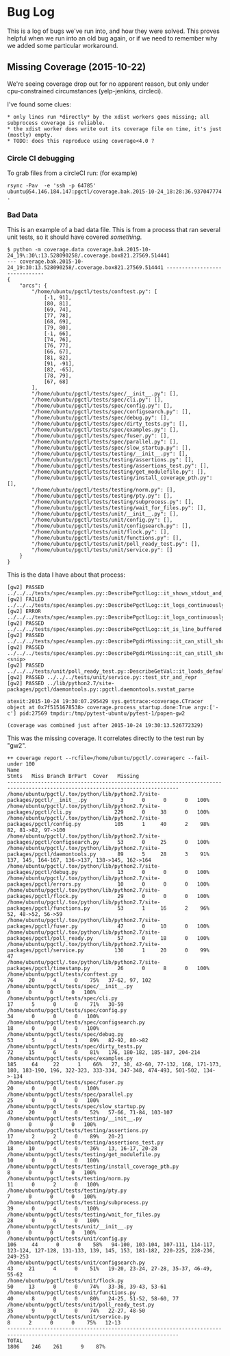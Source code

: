 Bug Log
=======

This is a log of bugs we've run into, and how they were solved.
This proves helpful when we run into an old bug again,
or if we need to remember why we added some particular workaround.


Missing Coverage (2015-10-22)
-----------------------------
We're seeing coverage drop out for no apparent reason, but only under cpu-constrained circumstances (yelp-jenkins, circleci).

I've found some clues:

    * only lines run *directly* by the xdist workers goes missing; all subprocess coverage is reliable.
    * the xdist worker does write out its coverage file on time, it's just (mostly) empty.
    * TODO: does this reproduce using coverage<4.0 ?


### Circle CI debugging

To grab files from a circleCI run: (for example)

    rsync -Pav  -e 'ssh -p 64785' ubuntu@54.146.184.147:pgctl/coverage.bak.2015-10-24_18:28:36.937047774 .

### Bad Data

This is an example of a bad data file. This is from a process that ran several unit tests, so it should have covered
*something*.

    $ python -m coverage.data coverage.bak.2015-10-24_19\:30\:13.528090258/.coverage.box821.27569.514441 
    --- coverage.bak.2015-10-24_19:30:13.528090258/.coverage.box821.27569.514441 ------------------------------
    {
        "arcs": {
            "/home/ubuntu/pgctl/tests/conftest.py": [
                [-1, 91],
                [80, 81],
                [69, 74],
                [77, 78],
                [68, 69],
                [79, 80],
                [-1, 66],
                [74, 76],
                [76, 77],
                [66, 67],
                [81, 82],
                [91, -91],
                [82, -65],
                [78, 79],
                [67, 68]
            ],
            "/home/ubuntu/pgctl/tests/spec/__init__.py": [],
            "/home/ubuntu/pgctl/tests/spec/cli.py": [],
            "/home/ubuntu/pgctl/tests/spec/config.py": [],
            "/home/ubuntu/pgctl/tests/spec/configsearch.py": [],
            "/home/ubuntu/pgctl/tests/spec/debug.py": [],
            "/home/ubuntu/pgctl/tests/spec/dirty_tests.py": [],
            "/home/ubuntu/pgctl/tests/spec/examples.py": [],
            "/home/ubuntu/pgctl/tests/spec/fuser.py": [],
            "/home/ubuntu/pgctl/tests/spec/parallel.py": [],
            "/home/ubuntu/pgctl/tests/spec/slow_startup.py": [],
            "/home/ubuntu/pgctl/tests/testing/__init__.py": [],
            "/home/ubuntu/pgctl/tests/testing/assertions.py": [],
            "/home/ubuntu/pgctl/tests/testing/assertions_test.py": [],
            "/home/ubuntu/pgctl/tests/testing/get_modulefile.py": [],
            "/home/ubuntu/pgctl/tests/testing/install_coverage_pth.py": [],
            "/home/ubuntu/pgctl/tests/testing/norm.py": [],
            "/home/ubuntu/pgctl/tests/testing/pty.py": [],
            "/home/ubuntu/pgctl/tests/testing/subprocess.py": [],
            "/home/ubuntu/pgctl/tests/testing/wait_for_files.py": [],
            "/home/ubuntu/pgctl/tests/unit/__init__.py": [],
            "/home/ubuntu/pgctl/tests/unit/config.py": [],
            "/home/ubuntu/pgctl/tests/unit/configsearch.py": [],
            "/home/ubuntu/pgctl/tests/unit/flock.py": [],
            "/home/ubuntu/pgctl/tests/unit/functions.py": [],
            "/home/ubuntu/pgctl/tests/unit/poll_ready_test.py": [],
            "/home/ubuntu/pgctl/tests/unit/service.py": []
        }
    }


This is the data I have about that process:


    [gw2] PASSED ../../../tests/spec/examples.py::DescribePgctlLog::it_shows_stdout_and_stderr 
    [gw2] FAILED ../../../tests/spec/examples.py::DescribePgctlLog::it_logs_continuously_when_run_interactively 
    [gw2] ERROR ../../../tests/spec/examples.py::DescribePgctlLog::it_logs_continuously_when_run_interactively 
    [gw2] PASSED ../../../tests/spec/examples.py::DescribePgctlLog::it_is_line_buffered 
    [gw2] PASSED ../../../tests/spec/examples.py::DescribePgdirMissing::it_can_still_show_config 
    [gw2] PASSED ../../../tests/spec/examples.py::DescribePgdirMissing::it_can_still_show_help 
    <snip>
    [gw2] PASSED ../../../tests/unit/poll_ready_test.py::DescribeGetVal::it_loads_default_var 
    [gw2] PASSED ../../../tests/unit/service.py::test_str_and_repr 
    [gw2] PASSED ../lib/python2.7/site-packages/pgctl/daemontools.py::pgctl.daemontools.svstat_parse 

    atexit:2015-10-24 19:30:07.295429 sys.gettrace:<coverage.CTracer object at 0x7f5151678538> coverage.process_startup.done:True argv:['-c'] pid:27569 tmpdir:/tmp/pytest-ubuntu/pytest-1/popen-gw2

    (coverage was combined just after 2015-10-24 19:30:13.526772329)


This was the missing coverage. It correlates directly to the test run by "gw2".

    ++ coverage report --rcfile=/home/ubuntu/pgctl/.coveragerc --fail-under 100
    Name                                                                               Stmts   Miss Branch BrPart  Cover   Missing
    ------------------------------------------------------------------------------------------------------------------------------
    /home/ubuntu/pgctl/.tox/python/lib/python2.7/site-packages/pgctl/__init__.py           3      0      0      0   100%   
    /home/ubuntu/pgctl/.tox/python/lib/python2.7/site-packages/pgctl/cli.py              229      0     38      0   100%   
    /home/ubuntu/pgctl/.tox/python/lib/python2.7/site-packages/pgctl/config.py           105      1     40      2    98%   82, 81->82, 97->100
    /home/ubuntu/pgctl/.tox/python/lib/python2.7/site-packages/pgctl/configsearch.py      53      0     25      0   100%   
    /home/ubuntu/pgctl/.tox/python/lib/python2.7/site-packages/pgctl/daemontools.py       89      5     28      3    91%   137, 145, 164-167, 136->137, 138->145, 162->164
    /home/ubuntu/pgctl/.tox/python/lib/python2.7/site-packages/pgctl/debug.py             13      0      0      0   100%   
    /home/ubuntu/pgctl/.tox/python/lib/python2.7/site-packages/pgctl/errors.py            10      0      0      0   100%   
    /home/ubuntu/pgctl/.tox/python/lib/python2.7/site-packages/pgctl/flock.py             29      0      0      0   100%   
    /home/ubuntu/pgctl/.tox/python/lib/python2.7/site-packages/pgctl/functions.py         53      1     16      2    96%   52, 48->52, 56->59
    /home/ubuntu/pgctl/.tox/python/lib/python2.7/site-packages/pgctl/fuser.py             47      0     10      0   100%   
    /home/ubuntu/pgctl/.tox/python/lib/python2.7/site-packages/pgctl/poll_ready.py        57      0     18      0   100%   
    /home/ubuntu/pgctl/.tox/python/lib/python2.7/site-packages/pgctl/service.py          130      1     20      0    99%   47
    /home/ubuntu/pgctl/.tox/python/lib/python2.7/site-packages/pgctl/timestamp.py         26      0      8      0   100%   
    /home/ubuntu/pgctl/tests/conftest.py                                                  76     20      4      0    75%   37-62, 97, 102
    /home/ubuntu/pgctl/tests/spec/__init__.py                                              0      0      0      0   100%   
    /home/ubuntu/pgctl/tests/spec/cli.py                                                  17      5      0      0    71%   30-59
    /home/ubuntu/pgctl/tests/spec/config.py                                               34      0      0      0   100%   
    /home/ubuntu/pgctl/tests/spec/configsearch.py                                         18      0      0      0   100%   
    /home/ubuntu/pgctl/tests/spec/debug.py                                                53      5      4      1    89%   82-92, 80->82
    /home/ubuntu/pgctl/tests/spec/dirty_tests.py                                          72     15      6      0    81%   176, 180-182, 185-187, 204-214
    /home/ubuntu/pgctl/tests/spec/examples.py                                            185     64     22      1    66%   27, 30, 42-60, 77-132, 168, 171-173, 180, 183-190, 196, 322-323, 333-334, 347-348, 474-493, 501-502, 134->-134
    /home/ubuntu/pgctl/tests/spec/fuser.py                                                20      0      0      0   100%   
    /home/ubuntu/pgctl/tests/spec/parallel.py                                             25      0      0      0   100%   
    /home/ubuntu/pgctl/tests/spec/slow_startup.py                                         42     20      0      0    52%   57-66, 71-84, 103-107
    /home/ubuntu/pgctl/tests/testing/__init__.py                                           0      0      0      0   100%   
    /home/ubuntu/pgctl/tests/testing/assertions.py                                        17      2      2      0    89%   20-21
    /home/ubuntu/pgctl/tests/testing/assertions_test.py                                   18     10      4      0    36%   13, 16-17, 20-28
    /home/ubuntu/pgctl/tests/testing/get_modulefile.py                                    10      0      0      0   100%   
    /home/ubuntu/pgctl/tests/testing/install_coverage_pth.py                               8      0      0      0   100%   
    /home/ubuntu/pgctl/tests/testing/norm.py                                              11      0      2      0   100%   
    /home/ubuntu/pgctl/tests/testing/pty.py                                                7      0      0      0   100%   
    /home/ubuntu/pgctl/tests/testing/subprocess.py                                        39      0      4      0   100%   
    /home/ubuntu/pgctl/tests/testing/wait_for_files.py                                    28      0      6      0   100%   
    /home/ubuntu/pgctl/tests/unit/__init__.py                                              0      0      0      0   100%   
    /home/ubuntu/pgctl/tests/unit/config.py                                              106     44      0      0    58%   94-100, 103-104, 107-111, 114-117, 123-124, 127-128, 131-133, 139, 145, 153, 181-182, 220-225, 228-236, 249-253
    /home/ubuntu/pgctl/tests/unit/configsearch.py                                         43     21      4      0    51%   19-20, 23-24, 27-28, 35-37, 46-49, 55-62
    /home/ubuntu/pgctl/tests/unit/flock.py                                                50     13      0      0    74%   33-36, 39-43, 53-61
    /home/ubuntu/pgctl/tests/unit/functions.py                                            40      8      0      0    80%   24-25, 51-52, 58-60, 77
    /home/ubuntu/pgctl/tests/unit/poll_ready_test.py                                      35      9      0      0    74%   22-27, 48-50
    /home/ubuntu/pgctl/tests/unit/service.py                                               8      2      0      0    75%   12-13
    ------------------------------------------------------------------------------------------------------------------------------
    TOTAL                                                                               1806    246    261      9    87%   
